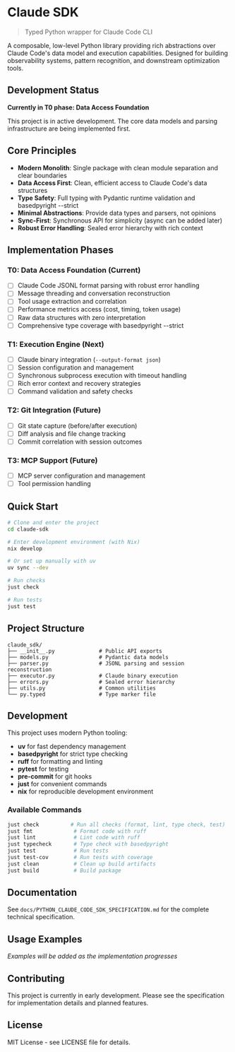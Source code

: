 # Claude SDK

> Typed Python wrapper for Claude Code CLI

A composable, low-level Python library providing rich abstractions over Claude Code's data model and execution capabilities. Designed for building observability systems, pattern recognition, and downstream optimization tools.

## Development Status

**Currently in T0 phase: Data Access Foundation**

This project is in active development. The core data models and parsing infrastructure are being implemented first.

## Core Principles

- **Modern Monolith**: Single package with clean module separation and clear boundaries
- **Data Access First**: Clean, efficient access to Claude Code's data structures
- **Type Safety**: Full typing with Pydantic runtime validation and basedpyright --strict
- **Minimal Abstractions**: Provide data types and parsers, not opinions
- **Sync-First**: Synchronous API for simplicity (async can be added later)
- **Robust Error Handling**: Sealed error hierarchy with rich context

## Implementation Phases

### T0: Data Access Foundation (Current)
- [ ] Claude Code JSONL format parsing with robust error handling
- [ ] Message threading and conversation reconstruction
- [ ] Tool usage extraction and correlation
- [ ] Performance metrics access (cost, timing, token usage)
- [ ] Raw data structures with zero interpretation
- [ ] Comprehensive type coverage with basedpyright --strict

### T1: Execution Engine (Next)
- [ ] Claude binary integration (`--output-format json`)
- [ ] Session configuration and management
- [ ] Synchronous subprocess execution with timeout handling
- [ ] Rich error context and recovery strategies
- [ ] Command validation and safety checks

### T2: Git Integration (Future)
- [ ] Git state capture (before/after execution)
- [ ] Diff analysis and file change tracking
- [ ] Commit correlation with session outcomes

### T3: MCP Support (Future)
- [ ] MCP server configuration and management
- [ ] Tool permission handling

## Quick Start

```bash
# Clone and enter the project
cd claude-sdk

# Enter development environment (with Nix)
nix develop

# Or set up manually with uv
uv sync --dev

# Run checks
just check

# Run tests
just test
```

## Project Structure

```
claude_sdk/
├── __init__.py              # Public API exports
├── models.py                # Pydantic data models
├── parser.py                # JSONL parsing and session reconstruction
├── executor.py              # Claude binary execution
├── errors.py                # Sealed error hierarchy
├── utils.py                 # Common utilities
└── py.typed                 # Type marker file
```

## Development

This project uses modern Python tooling:

- **uv** for fast dependency management
- **basedpyright** for strict type checking
- **ruff** for formatting and linting
- **pytest** for testing
- **pre-commit** for git hooks
- **just** for convenient commands
- **nix** for reproducible development environment

### Available Commands

```bash
just check          # Run all checks (format, lint, type check, test)
just fmt             # Format code with ruff
just lint            # Lint code with ruff
just typecheck       # Type check with basedpyright
just test            # Run tests
just test-cov        # Run tests with coverage
just clean           # Clean up build artifacts
just build           # Build package
```

## Documentation

See `docs/PYTHON_CLAUDE_CODE_SDK_SPECIFICATION.md` for the complete technical specification.

## Usage Examples

*Examples will be added as the implementation progresses*

## Contributing

This project is currently in early development. Please see the specification for implementation details and planned features.

## License

MIT License - see LICENSE file for details.
